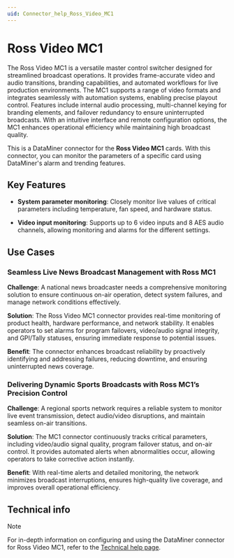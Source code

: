 ```yaml
---
uid: Connector_help_Ross_Video_MC1
---
```


# Ross Video MC1

The Ross Video MC1 is a versatile master control switcher designed for streamlined broadcast operations. It provides frame-accurate video and audio transitions, branding capabilities, and automated workflows for live production environments. The MC1 supports a range of video formats and integrates seamlessly with automation systems, enabling precise playout control. Features include internal audio processing, multi-channel keying for branding elements, and failover redundancy to ensure uninterrupted broadcasts. With an intuitive interface and remote configuration options, the MC1 enhances operational efficiency while maintaining high broadcast quality.

This is a DataMiner connector for the **Ross Video MC1** cards. With this connector, you can monitor the parameters of a specific card using DataMiner's alarm and trending features.

## Key Features

- **System parameter monitoring**: Closely monitor live values of critical parameters including temperature, fan speed, and hardware status.

- **Video input monitoring**: Supports up to 6 video inputs and 8 AES audio channels, allowing monitoring and alarms for the different settings.

## Use Cases

### Seamless Live News Broadcast Management with Ross MC1

**Challenge**: A national news broadcaster needs a comprehensive monitoring solution to ensure continuous on-air operation, detect system failures, and manage network conditions effectively.

**Solution**: The Ross Video MC1 connector provides real-time monitoring of product health, hardware performance, and network stability. It enables operators to set alarms for program failovers, video/audio signal integrity, and GPI/Tally statuses, ensuring immediate response to potential issues.

**Benefit**: The connector enhances broadcast reliability by proactively identifying and addressing failures, reducing downtime, and ensuring uninterrupted news coverage.

### Delivering Dynamic Sports Broadcasts with Ross MC1’s Precision Control

**Challenge**: A regional sports network requires a reliable system to monitor live event transmission, detect audio/video disruptions, and maintain seamless on-air transitions.

**Solution**: The MC1 connector continuously tracks critical parameters, including video/audio signal quality, program failover status, and on-air control. It provides automated alerts when abnormalities occur, allowing operators to take corrective action instantly.

**Benefit**: With real-time alerts and detailed monitoring, the network minimizes broadcast interruptions, ensures high-quality live coverage, and improves overall operational efficiency.

## Technical info

> [!NOTE]
> For in-depth information on configuring and using the DataMiner connector for Ross Video MC1, refer to the [Technical help page](xref:Connector_help_Ross_Video_MC1_Technical).
